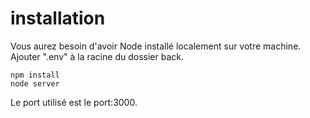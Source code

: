 # installation
Vous aurez besoin d'avoir Node installé localement sur votre machine.
Ajouter ".env" à la racine du dossier back.

```
npm install
node server
```

Le port utilisé est le port:3000.